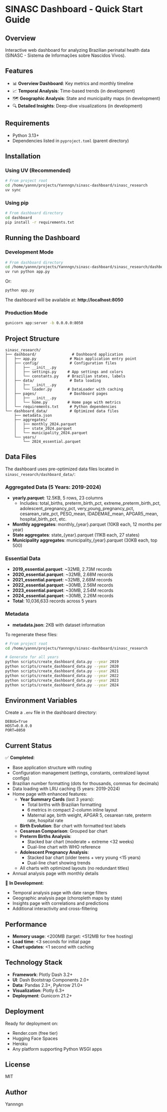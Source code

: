 # SINASC Dashboard - Quick Start Guide

## Overview
Interactive web dashboard for analyzing Brazilian perinatal health data (SINASC - Sistema de Informações sobre Nascidos Vivos).

## Features
- 📊 **Overview Dashboard**: Key metrics and monthly timeline
- 📈 **Temporal Analysis**: Time-based trends (in development)
- 🗺️ **Geographic Analysis**: State and municipality maps (in development)
- 🔍 **Detailed Insights**: Deep-dive visualizations (in development)

## Requirements
- Python 3.13+
- Dependencies listed in `pyproject.toml` (parent directory)

## Installation

### Using UV (Recommended)
```bash
# From project root
cd /home/yannn/projects/Yannngn/sinasc-dashboard/sinasc_research
uv sync
```

### Using pip
```bash
# From dashboard directory
cd dashboard
pip install -r requirements.txt
```

## Running the Dashboard

### Development Mode
```bash
# From dashboard directory
cd /home/yannn/projects/Yannngn/sinasc-dashboard/sinasc_research/dashboard
uv run python app.py
```

Or:
```bash
python app.py
```

The dashboard will be available at: **http://localhost:8050**

### Production Mode
```bash
gunicorn app:server -b 0.0.0.0:8050
```

## Project Structure
```
sinasc_research/
├── dashboard/                # Dashboard application
│   ├── app.py               # Main application entry point
│   ├── config/              # Configuration files
│   │   ├── __init__.py
│   │   ├── settings.py     # App settings and colors
│   │   └── constants.py    # Brazilian states, labels
│   ├── data/                # Data loading
│   │   ├── __init__.py
│   │   └── loader.py       # DataLoader with caching
│   ├── pages/               # Dashboard pages
│   │   ├── __init__.py
│   │   └── home.py         # Home page with metrics
│   └── requirements.txt     # Python dependencies
└── dashboard_data/          # Optimized data files
    ├── metadata.json
    ├── aggregates/
    │   ├── monthly_2024.parquet
    │   ├── state_2024.parquet
    │   └── municipality_2024.parquet
    └── years/
        └── 2024_essential.parquet
```

## Data Files
The dashboard uses pre-optimized data files located in `sinasc_research/dashboard_data/`:

### Aggregated Data (5 Years: 2019-2024)
- **yearly.parquet**: 12.5KB, 5 rows, 23 columns
  - Includes: total_births, preterm_birth_pct, extreme_preterm_birth_pct, adolescent_pregnancy_pct, very_young_pregnancy_pct, cesarean_rate_pct, PESO_mean, IDADEMAE_mean, APGAR5_mean, hospital_birth_pct, etc.
- **Monthly aggregates**: monthly_{year}.parquet (10KB each, 12 months per year)
- **State aggregates**: state_{year}.parquet (11KB each, 27 states)
- **Municipality aggregates**: municipality_{year}.parquet (30KB each, top 500)

### Essential Data
- **2019_essential.parquet**: ~32MB, 2.73M records
- **2020_essential.parquet**: ~32MB, 2.68M records
- **2021_essential.parquet**: ~32MB, 2.68M records
- **2022_essential.parquet**: ~30MB, 2.56M records
- **2023_essential.parquet**: ~30MB, 2.54M records
- **2024_essential.parquet**: ~30MB, 2.26M records
- **Total**: 10,036,633 records across 5 years

### Metadata
- **metadata.json**: 2KB with dataset information

To regenerate these files:
```bash
# From project root
cd /home/yannn/projects/Yannngn/sinasc-dashboard/sinasc_research

# Generate for all years
python scripts/create_dashboard_data.py --year 2019
python scripts/create_dashboard_data.py --year 2020
python scripts/create_dashboard_data.py --year 2021
python scripts/create_dashboard_data.py --year 2022
python scripts/create_dashboard_data.py --year 2023
python scripts/create_dashboard_data.py --year 2024
```

## Environment Variables
Create a `.env` file in the dashboard directory:
```
DEBUG=True
HOST=0.0.0.0
PORT=8050
```

## Current Status
✅ **Completed**:
- Base application structure with routing
- Configuration management (settings, constants, centralized layout configs)
- Brazilian number formatting (dots for thousands, commas for decimals)
- Data loading with LRU caching (5 years: 2019-2024)
- Home page with enhanced features:
  - **Year Summary Cards** (last 3 years):
    - Total births with Brazilian formatting
    - 6 metrics in compact 2-column inline layout
    - Maternal age, birth weight, APGAR 5, cesarean rate, preterm rate, hospital rate
  - **Birth Evolution**: Bar chart with formatted text labels
  - **Cesarean Comparison**: Grouped bar chart
  - **Preterm Births Analysis**: 
    - Stacked bar chart (moderate + extreme <32 weeks)
    - Dual-line chart with WHO reference
  - **Adolescent Pregnancy Analysis**:
    - Stacked bar chart (older teens + very young <15 years)
    - Dual-line chart showing trends
  - All charts with optimized layouts (no redundant titles)
- Annual analysis page with monthly details

🔄 **In Development**:
- Temporal analysis page with date range filters
- Geographic analysis page (choropleth maps by state)
- Insights page with correlations and predictions
- Additional interactivity and cross-filtering

## Performance
- **Memory usage**: <200MB (target: <512MB for free hosting)
- **Load time**: <3 seconds for initial page
- **Chart updates**: <1 second with caching

## Technology Stack
- **Framework**: Plotly Dash 3.2+
- **UI**: Dash Bootstrap Components 2.0+
- **Data**: Pandas 2.3+, PyArrow 21.0+
- **Visualization**: Plotly 6.3+
- **Deployment**: Gunicorn 21.2+

## Deployment
Ready for deployment on:
- Render.com (free tier)
- Hugging Face Spaces
- Heroku
- Any platform supporting Python WSGI apps

## License
MIT

## Author
Yannngn

